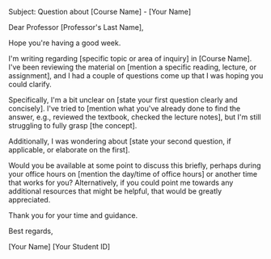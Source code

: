 Subject: Question about [Course Name] - [Your Name]

Dear Professor [Professor's Last Name],

Hope you're having a good week.

I'm writing regarding [specific topic or area of inquiry] in [Course Name]. I've been reviewing the material on [mention a specific reading, lecture, or assignment], and I had a couple of questions come up that I was hoping you could clarify.

Specifically, I'm a bit unclear on [state your first question clearly and concisely]. I've tried to [mention what you've already done to find the answer, e.g., reviewed the textbook, checked the lecture notes], but I'm still struggling to fully grasp [the concept].

Additionally, I was wondering about [state your second question, if applicable, or elaborate on the first].

Would you be available at some point to discuss this briefly, perhaps during your office hours on [mention the day/time of office hours] or another time that works for you? Alternatively, if you could point me towards any additional resources that might be helpful, that would be greatly appreciated.

Thank you for your time and guidance.

Best regards,

[Your Name]
[Your Student ID]